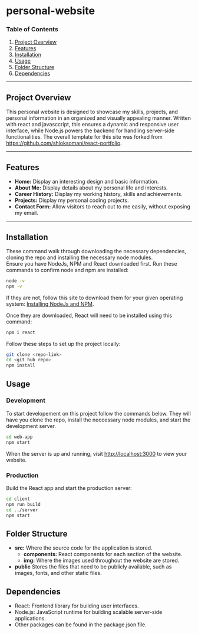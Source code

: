 # personal-website

### Table of Contents

1. [Project Overview](#project-overview)
2. [Features](#features)
3. [Installation](#installation)
4. [Usage](#usage)
5. [Folder Structure](#folder-structure)
6. [Dependencies](#dependencies)

---

## Project Overview

This personal website is designed to showcase my skills, projects, and personal information in an organized and visually appealing manner. Written with react and javasccript, this ensures a dynamic and responsive user interface, while Node.js powers the backend for handling server-side functionalities. The overall template
for this site was forked from <https://github.com/shloksomani/react-portfolio>.

---

## Features

- **Home:** Display an interesting design and basic information.
- **About Me:** Display details about my personal life and interests.
- **Career History:** Display my working history, skills and achievements.
- **Projects:** Display my personal coding projects.
- **Contact Form:** Allow visitors to reach out to me easily, without exposing my email.

---

## Installation

These command walk through downloading the necessary dependencies, cloning the repo and installing the necessary node modules.  
Ensure you have NodeJs, NPM and React downloaded first.
Run these commands to confirm node and npm are installed:

```bash
node -v
npm -v
```

If they are not, follow this site to download them for your given operating system: [Installing NodeJs and NPM](https://docs.npmjs.com/downloading-and-installing-node-js-and-npm).

Once they are downloaded, React will need to be installed using this command:

```bash
npm i react
```

Follow these steps to set up the project locally:

```bash
git clone <repo-link>
cd <git hub repo>
npm install
```

## Usage

### Development

To start developement on this project follow the commands below. They will have you clone the repo, install the neccessary node modules,
and start the development server.

```bash
cd web-app
npm start
```

When the server is up and running, visit <http://localhost:3000> to view your website.

### Production

Build the React app and start the production server:

```bash
cd client
npm run build
cd ../server
npm start
```

## Folder Structure

- **src:** Where the source code for the application is stored.
  - **components:** React components for each section of the website.
  - **img:** Where the images used throughout the website are stored.
- **public**  Stores the files that need to be publicly available, such as images, fonts, and other static files.

## Dependencies

- React: Frontend library for building user interfaces.
- Node.js: JavaScript runtime for building scalable server-side applications.
- Other packages can be found in the package.json file.
